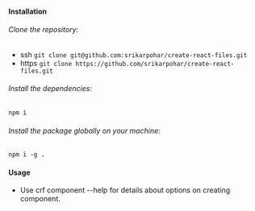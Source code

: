 #### Installation
 ###### Clone the repository:
  - ssh
   `git clone git@github.com:srikarpohar/create-react-files.git`
  - https
   `git clone https://github.com/srikarpohar/create-react-files.git`
 ###### Install the dependencies:
  `npm i`
 ###### Install the package globally on your machine:
  `npm i -g .`

#### Usage
 - Use crf component --help for details about options on creating component. 
